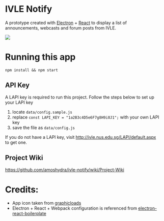 # IVLE Notify
A prototype created with [Electron](electron.atom.io) + [React](https://facebook.github.io/react/) to display a list of announcements, webcasts and forum posts from IVLE.

![](http://i.imgur.com/d1cWaAm.png)

# Running this app
```
npm install && npm start
```
## API Key
A LAPI key is required to run this project.
Follow the steps below to set up your LAPI key

1. locate `data/config.sample.js`
2. replace `const LAPI_KEY = "1a2B3c4D5e6F7g8H9i0J1";` with your own LAPI key
3. save the file as `data/config.js`

If you do not have a LAPI key, visit http://ivle.nus.edu.sg/LAPI/default.aspx to get one.

## Project Wiki
https://github.com/amoshydra/ivle-notify/wiki/Project-Wiki

# Credits:
- App icon taken from [graphicloads](http://www.iconarchive.com/show/100-flat-icons-by-graphicloads.html)
- Electron + React + Webpack configuration is referenced from [electron-react-boilerplate](https://github.com/chentsulin/electron-react-boilerplate)
